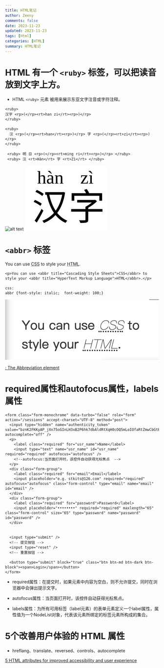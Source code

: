 ```yaml
---
title: HTML笔记
author: Zeeny
comments: false
date: 2023-11-23
updated: 2023-11-23
tags: [Html]
categories: [HTML]
summary: HTML笔记
---
```


# HTML 有一个 `<ruby>` 标签，可以把读音放到文字上方。

* HTML `<ruby>` 元素 被用来展示东亚文字注音或字符注释。

```
<ruby>
汉字 <rp>(</rp><rt>han zi</rt><rp>)</rp>
</ruby>

<ruby>
  汉 <rp>(</rp><rt>han</rt><rp>)</rp> 字 <rp>(</rp><rt>zi</rt><rp>)</rp>
</ruby>

 <ruby> 明 日 <rp>(</rp><rt>ming ri</rt><rp>)</rp> </ruby>
 <ruby> 汉 <rt>Hàn</rt> 字 <rt>Zì</rt> </ruby>
```
![alt text](/images/html-hanzi-image.png)
![alt text](../../images/html-hanzi-image.png)


# `<abbr>` 标签

<p>You can use <abbr title="Cascading Style Sheets">CSS</abbr> to style your <abbr title="HyperText Markup Language">HTML</abbr>.</p>

```
<p>You can use <abbr title="Cascading Style Sheets">CSS</abbr> to style your <abbr title="HyperText Markup Language">HTML</abbr>.</p>

css: 
abbr {font-style: italic;  font-weight: 100;}
```

![alt text](html-abbr-image.png)

[<abbr>: The Abbreviation element](https://developer.mozilla.org/en-US/docs/Web/HTML/Element/abbr)


# required属性和autofocus属性，labels属性

```
<form class="form-monochrome" data-turbo="false" role="form" action="/sessions" accept-charset="UTF-8" method="post">
  <input type="hidden" name="authenticity_token" value="bznK2FKKyAP_jXn75oGInLH3xB2P6hk7dbAldRtXqH0cOQ5mLoIOfaRtZmwCbGtEunirxlHLUNIzBuZcQcThYg" autocomplete="off" />
  <p>
    <label class="required" for="usr_name">Name</label>
    <input type="text" name="usr_name" id="usr_name" required="required" autofocus="autofocus" />
    <!--autofocus:当页面打开时，该控件自动获得光标焦点  -->
  </p>
  <div class="form-group">
    <label class="required" for="email">Email</label>
    <input placeholder="e.g. stkits@126.com" required="required" autofocus="autofocus" class="form-control" type="email" name="email" id="email" />
  </div>
  <div class="form-group">
    <label class="required" for="password">Password</label>
    <input placeholder="••••••••" required="required" maxlength="65" class="form-control" size="65" type="password" name="password" id="password" />
  </div>


  <input type="submit" />
  <!-- 提交按钮 -->
  <input type="reset" />
  <!-- 重置按钮 -->

  <button type="submit" block="true" class="btn btn-md btn-dark btn-block"><span>Login</span></button>
</form>
```

* required属性：在提交时，如果元素中内容为空白，则不允许提交，同时在浏览器中会弹出提示文字。

* autofocus属性：当页面打开时，该控件自动获得光标焦点。

* labels属性：为所有可用标签（label元素）的表单元素定义一个label属性，属性值为一个NodeList对象，代表该元素所绑定的标签元素所构成的集合。


# 5个改善用户体验的 HTML 属性

* hreflang、translate、reversed、controls、autocomplete

[5 HTML attributes for improved accessibility and user experience](https://www.htmhell.dev/adventcalendar/2023/4/)
